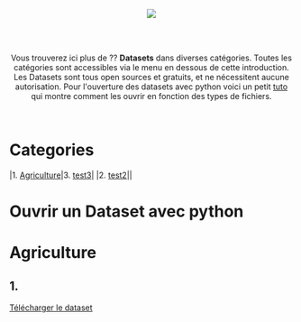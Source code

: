 <p align="center">
	<img src="https://user-images.githubusercontent.com/63207451/119138957-c4f60f00-ba42-11eb-89fa-e999bb5d256a.png">
	<p/>


<br/>
<br/>

<p align="center">
	Vous trouverez ici plus de ?? <b>Datasets</b> dans diverses catégories. Toutes les catégories sont accessibles via le menu en dessous de cette introduction. Les Datasets sont tous open sources et gratuits, et ne nécessitent aucune autorisation. Pour l'ouverture des datasets avec python voici un petit <a href="#Ouvrir-un-dataset-avec-python">tuto</a> qui montre comment les ouvrir en fonction des types de fichiers.
		<p/>

<br/>

# Categories

|1. [Agriculture](#Agriculture)|3. [test3](#test3)|
|2. [test2](#test2)||



# Ouvrir un Dataset avec python



# Agriculture

## 1. 

[Télécharger le dataset](https://store.pangaea.de/Publications/IizumiT_2019/gdhy_v1.2_v1.3_20190128.zip)
